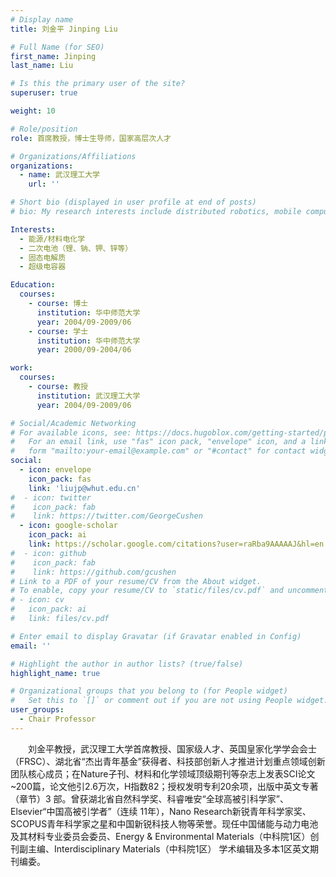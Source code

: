 ```yaml
---
# Display name
title: 刘金平 Jinping Liu 

# Full Name (for SEO)
first_name: Jinping
last_name: Liu

# Is this the primary user of the site?
superuser: true

weight: 10

# Role/position
role: 首席教授，博士生导师，国家高层次人才

# Organizations/Affiliations
organizations:
  - name: 武汉理工大学
    url: ''

# Short bio (displayed in user profile at end of posts)
# bio: My research interests include distributed robotics, mobile computing and programmable matter.

Interests:
  - 能源/材料电化学
  - 二次电池（锂、钠、钾、锌等）
  - 固态电解质
  - 超级电容器

Education:
  courses:
    - course: 博士
      institution: 华中师范大学
      year: 2004/09-2009/06
    - course: 学士
      institution: 华中师范大学
      year: 2000/09-2004/06

work:
  courses:
    - course: 教授
      institution: 武汉理工大学
      year: 2004/09-2009/06    

# Social/Academic Networking
# For available icons, see: https://docs.hugoblox.com/getting-started/page-builder/#icons
#   For an email link, use "fas" icon pack, "envelope" icon, and a link in the
#   form "mailto:your-email@example.com" or "#contact" for contact widget.
social:
  - icon: envelope
    icon_pack: fas
    link: 'liujp@whut.edu.cn'
#  - icon: twitter
#    icon_pack: fab
#    link: https://twitter.com/GeorgeCushen
  - icon: google-scholar
    icon_pack: ai
    link: https://scholar.google.com/citations?user=raRba9AAAAAJ&hl=en
#  - icon: github
#    icon_pack: fab
#    link: https://github.com/gcushen
# Link to a PDF of your resume/CV from the About widget.
# To enable, copy your resume/CV to `static/files/cv.pdf` and uncomment the lines below.
# - icon: cv
#   icon_pack: ai
#   link: files/cv.pdf

# Enter email to display Gravatar (if Gravatar enabled in Config)
email: ''

# Highlight the author in author lists? (true/false)
highlight_name: true

# Organizational groups that you belong to (for People widget)
#   Set this to `[]` or comment out if you are not using People widget.
user_groups:
  - Chair Professor
---
```


&emsp;&emsp;刘金平教授，武汉理工大学首席教授、国家级人才、英国皇家化学学会会士（FRSC）、湖北省“杰出青年基金”获得者、科技部创新人才推进计划重点领域创新团队核心成员；在Nature子刊、材料和化学领域顶级期刊等杂志上发表SCI论文~200篇，论文他引2.6万次，H指数82；授权发明专利20余项，出版中英文专著（章节）3 部。曾获湖北省自然科学奖、科睿唯安“全球高被引科学家”、 Elsevier“中国高被引学者”（连续 11年），Nano Research新锐青年科学家奖、SCOPUS青年科学家之星和中国新锐科技人物等荣誉。现任中国储能与动力电池及其材料专业委员会委员、Energy & Environmental Materials（中科院1区）创刊副主编、Interdisciplinary Materials（中科院1区） 学术编辑及多本1区英文期刊编委。


